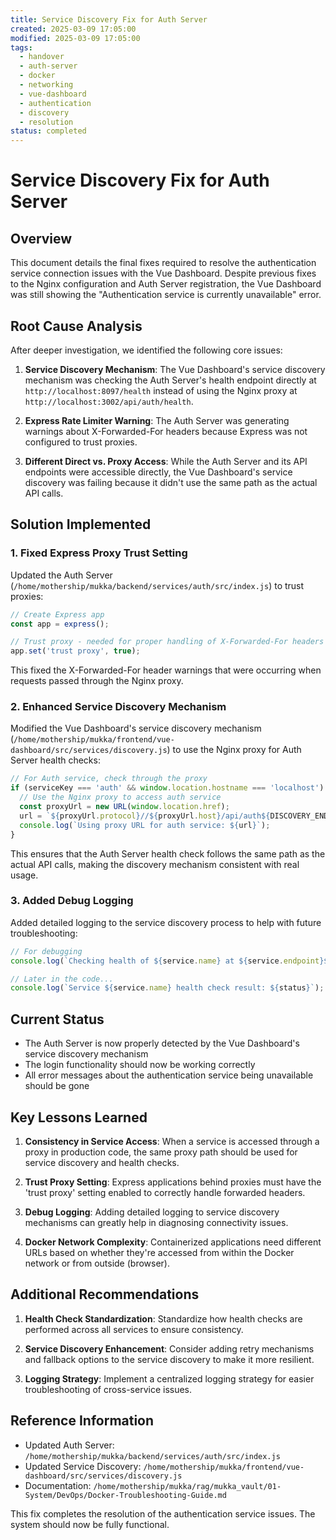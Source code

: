 ```yaml
---
title: Service Discovery Fix for Auth Server
created: 2025-03-09 17:05:00
modified: 2025-03-09 17:05:00
tags:
  - handover
  - auth-server
  - docker
  - networking
  - vue-dashboard
  - authentication
  - discovery
  - resolution
status: completed
---
```


# Service Discovery Fix for Auth Server

## Overview

This document details the final fixes required to resolve the authentication service connection issues with the Vue Dashboard. Despite previous fixes to the Nginx configuration and Auth Server registration, the Vue Dashboard was still showing the "Authentication service is currently unavailable" error.

## Root Cause Analysis

After deeper investigation, we identified the following core issues:

1. **Service Discovery Mechanism**: The Vue Dashboard's service discovery mechanism was checking the Auth Server's health endpoint directly at `http://localhost:8097/health` instead of using the Nginx proxy at `http://localhost:3002/api/auth/health`.

2. **Express Rate Limiter Warning**: The Auth Server was generating warnings about X-Forwarded-For headers because Express was not configured to trust proxies.

3. **Different Direct vs. Proxy Access**: While the Auth Server and its API endpoints were accessible directly, the Vue Dashboard's service discovery was failing because it didn't use the same path as the actual API calls.

## Solution Implemented

### 1. Fixed Express Proxy Trust Setting

Updated the Auth Server (`/home/mothership/mukka/backend/services/auth/src/index.js`) to trust proxies:

```javascript
// Create Express app
const app = express();

// Trust proxy - needed for proper handling of X-Forwarded-For headers
app.set('trust proxy', true);
```

This fixed the X-Forwarded-For header warnings that were occurring when requests passed through the Nginx proxy.

### 2. Enhanced Service Discovery Mechanism

Modified the Vue Dashboard's service discovery mechanism (`/home/mothership/mukka/frontend/vue-dashboard/src/services/discovery.js`) to use the Nginx proxy for Auth Server health checks:

```javascript
// For Auth service, check through the proxy 
if (serviceKey === 'auth' && window.location.hostname === 'localhost') {
  // Use the Nginx proxy to access auth service
  const proxyUrl = new URL(window.location.href);
  url = `${proxyUrl.protocol}//${proxyUrl.host}/api/auth${DISCOVERY_ENDPOINT}?ts=${timestamp}`;
  console.log(`Using proxy URL for auth service: ${url}`);
}
```

This ensures that the Auth Server health check follows the same path as the actual API calls, making the discovery mechanism consistent with real usage.

### 3. Added Debug Logging

Added detailed logging to the service discovery process to help with future troubleshooting:

```javascript
// For debugging
console.log(`Checking health of ${service.name} at ${service.endpoint}${DISCOVERY_ENDPOINT}`);

// Later in the code...
console.log(`Service ${service.name} health check result: ${status}`);
```

## Current Status

- The Auth Server is now properly detected by the Vue Dashboard's service discovery mechanism
- The login functionality should now be working correctly
- All error messages about the authentication service being unavailable should be gone

## Key Lessons Learned

1. **Consistency in Service Access**: When a service is accessed through a proxy in production code, the same proxy path should be used for service discovery and health checks.

2. **Trust Proxy Setting**: Express applications behind proxies must have the 'trust proxy' setting enabled to correctly handle forwarded headers.

3. **Debug Logging**: Adding detailed logging to service discovery mechanisms can greatly help in diagnosing connectivity issues.

4. **Docker Network Complexity**: Containerized applications need different URLs based on whether they're accessed from within the Docker network or from outside (browser).

## Additional Recommendations

1. **Health Check Standardization**: Standardize how health checks are performed across all services to ensure consistency.

2. **Service Discovery Enhancement**: Consider adding retry mechanisms and fallback options to the service discovery to make it more resilient.

3. **Logging Strategy**: Implement a centralized logging strategy for easier troubleshooting of cross-service issues.

## Reference Information

- Updated Auth Server: `/home/mothership/mukka/backend/services/auth/src/index.js`
- Updated Service Discovery: `/home/mothership/mukka/frontend/vue-dashboard/src/services/discovery.js`
- Documentation: `/home/mothership/mukka/rag/mukka_vault/01-System/DevOps/Docker-Troubleshooting-Guide.md`

This fix completes the resolution of the authentication service issues. The system should now be fully functional.
